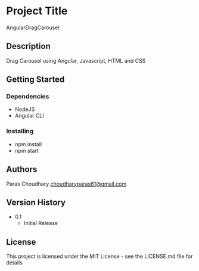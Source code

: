 # Project Title

AngularDragCarousel

## Description

Drag Carousel using Angular, Javascript, HTML and CSS

## Getting Started

### Dependencies

* NodeJS
* Angular CLI

### Installing

* npm install
* npm start

## Authors

Paras Choudhary 
choudharyparas61@gmail.com

## Version History

* 0.1
    * Initial Release

## License

This project is licensed under the MIT License - see the LICENSE.md file for details

